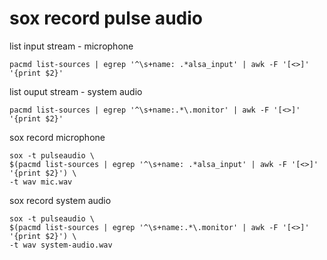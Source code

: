 # sox record pulse audio

list input stream - microphone

```
pacmd list-sources | egrep '^\s+name: .*alsa_input' | awk -F '[<>]' '{print $2}'
```

list ouput stream - system audio

```
pacmd list-sources | egrep '^\s+name:.*\.monitor' | awk -F '[<>]' '{print $2}'
```

sox record microphone

```
sox -t pulseaudio \
$(pacmd list-sources | egrep '^\s+name: .*alsa_input' | awk -F '[<>]' '{print $2}') \
-t wav mic.wav
```

sox record system audio

```
sox -t pulseaudio \
$(pacmd list-sources | egrep '^\s+name:.*\.monitor' | awk -F '[<>]' '{print $2}') \
-t wav system-audio.wav
```

